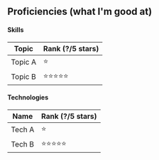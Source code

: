 ## Proficiencies (what I'm good at)

#### Skills
| Topic | Rank (?/5 stars) |
| ----- | ---------------- |
| Topic A | :star: |
| Topic B | :star::star::star::star::star: |

#### Technologies
| Name | Rank (?/5 stars) |
| ---- | ---------------- |
| Tech A | :star: |
| Tech B | :star::star::star::star::star: |
